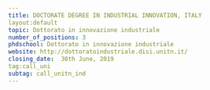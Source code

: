```yaml
---
title: DOCTORATE DEGREE IN INDUSTRIAL INNOVATION, ITALY
layout:default
topic: Dottorato in innovazione industriale
number_of_positions: 3
phdschool: Dottorato in innovazione industriale
website: http://dottoratoindustriale.disi.unitn.it/
closing_date:  30th June, 2019
tag:call_uni
subtag: call_unitn_ind
---
```

